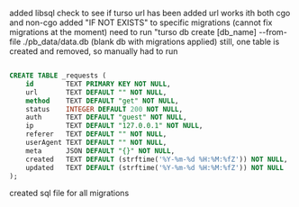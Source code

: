 added libsql
check to see if turso url has been added
url works ith both cgo and non-cgo
added "IF NOT EXISTS" to specific migrations (cannot fix migrations at the moment)
need to run "turso db create [db_name] --from-file ./pb_data/data.db (blank db with migrations applied)
still, one table is created and removed, so manually had to run
```sql

CREATE TABLE _requests (
	id        TEXT PRIMARY KEY NOT NULL,
	url       TEXT DEFAULT "" NOT NULL,
	method    TEXT DEFAULT "get" NOT NULL,
	status    INTEGER DEFAULT 200 NOT NULL,
	auth      TEXT DEFAULT "guest" NOT NULL,
	ip        TEXT DEFAULT "127.0.0.1" NOT NULL,
	referer   TEXT DEFAULT "" NOT NULL,
	userAgent TEXT DEFAULT "" NOT NULL,
	meta      JSON DEFAULT "{}" NOT NULL,
	created   TEXT DEFAULT (strftime('%Y-%m-%d %H:%M:%fZ')) NOT NULL,
	updated   TEXT DEFAULT (strftime('%Y-%m-%d %H:%M:%fZ')) NOT NULL
);
```
created sql file for all migrations
